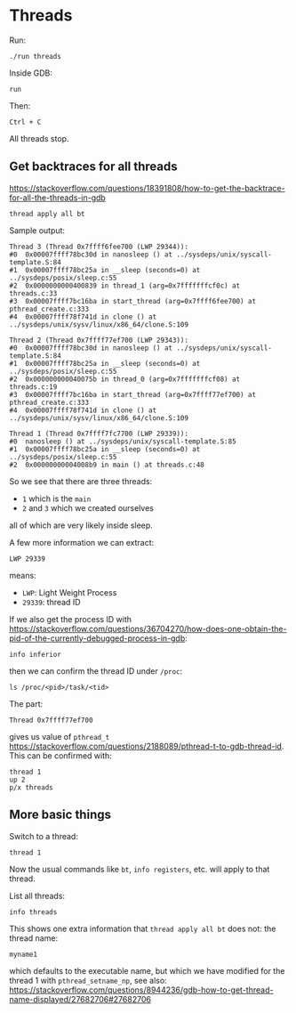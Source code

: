 # Threads

Run:

    ./run threads

Inside GDB:

    run

Then:

    Ctrl + C

All threads stop.

## Get backtraces for all threads

https://stackoverflow.com/questions/18391808/how-to-get-the-backtrace-for-all-the-threads-in-gdb

    thread apply all bt

Sample output:

    Thread 3 (Thread 0x7ffff6fee700 (LWP 29344)):
    #0  0x00007ffff78bc30d in nanosleep () at ../sysdeps/unix/syscall-template.S:84
    #1  0x00007ffff78bc25a in __sleep (seconds=0) at ../sysdeps/posix/sleep.c:55
    #2  0x0000000000400839 in thread_1 (arg=0x7fffffffcf0c) at threads.c:33
    #3  0x00007ffff7bc16ba in start_thread (arg=0x7ffff6fee700) at pthread_create.c:333
    #4  0x00007ffff78f741d in clone () at ../sysdeps/unix/sysv/linux/x86_64/clone.S:109

    Thread 2 (Thread 0x7ffff77ef700 (LWP 29343)):
    #0  0x00007ffff78bc30d in nanosleep () at ../sysdeps/unix/syscall-template.S:84
    #1  0x00007ffff78bc25a in __sleep (seconds=0) at ../sysdeps/posix/sleep.c:55
    #2  0x000000000040075b in thread_0 (arg=0x7fffffffcf08) at threads.c:19
    #3  0x00007ffff7bc16ba in start_thread (arg=0x7ffff77ef700) at pthread_create.c:333
    #4  0x00007ffff78f741d in clone () at ../sysdeps/unix/sysv/linux/x86_64/clone.S:109

    Thread 1 (Thread 0x7ffff7fc7700 (LWP 29339)):
    #0  nanosleep () at ../sysdeps/unix/syscall-template.S:85
    #1  0x00007ffff78bc25a in __sleep (seconds=0) at ../sysdeps/posix/sleep.c:55
    #2  0x00000000004008b9 in main () at threads.c:48

So we see that there are three threads:

- `1` which is the `main`
- `2` and `3` which we created ourselves

all of which are very likely inside sleep.

A few more information we can extract:

    LWP 29339

means:

- `LWP`: Light Weight Process
- `29339`: thread ID

If we also get the process ID with <https://stackoverflow.com/questions/36704270/how-does-one-obtain-the-pid-of-the-currently-debugged-process-in-gdb>:

    info inferior

then we can confirm the thread ID under `/proc`:

    ls /proc/<pid>/task/<tid>

The part:

    Thread 0x7ffff77ef700

gives us value of `pthread_t` <https://stackoverflow.com/questions/2188089/pthread-t-to-gdb-thread-id>. This can be confirmed with:

    thread 1
    up 2
    p/x threads

## More basic things

Switch to a thread:

    thread 1

Now the usual commands like `bt`, `info registers`, etc. will apply to that thread.

List all threads:

    info threads

This shows one extra information that `thread apply all bt` does not: the thread name:

    myname1

which defaults to the executable name, but which we have modified for the thread 1 with `pthread_setname_np`, see also: <https://stackoverflow.com/questions/8944236/gdb-how-to-get-thread-name-displayed/27682706#27682706>
